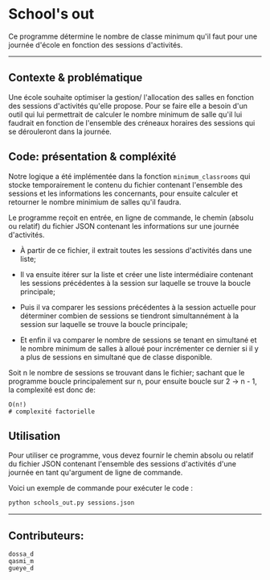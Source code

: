 # School's out

Ce programme détermine le nombre de classe minimum qu'il faut pour une journée d'école en fonction des sessions d'activités.

---

## Contexte & problématique

Une école souhaite optimiser la gestion/ l'allocation des salles en fonction des sessions d'activités qu'elle propose. Pour se faire elle a besoin d'un outil qui lui permettrait de calculer le nombre minimum de salle qu'il lui faudrait en fonction de l'ensemble des créneaux horaires des sessions qui se dérouleront dans la journée.

## Code: présentation & compléxité

Notre logique a été implémentée dans la fonction `minimum_classrooms` qui stocke temporairement le contenu du fichier contenant l'ensemble des sessions et les informations les concernants, pour ensuite calculer et retourner le nombre minimium de salles qu'il faudra.

Le programme reçoit en entrée, en ligne de commande, le chemin (absolu ou relatif) du fichier JSON contenant les informations sur une journée d'activités.

-   À partir de ce fichier, il extrait toutes les sessions d'activités dans une liste;

-   Il va ensuite itérer sur la liste et créer une liste intermédiaire contenant les sessions précédentes à la session sur laquelle se trouve la boucle principale;

-   Puis il va comparer les sessions précédentes à la session actuelle pour déterminer combien de sessions se tiendront simultannément à la session sur laquelle se trouve la boucle principale;

-   Et enfin il va comparer le nombre de sessions se tenant en simultané et le nombre minimum de salles à alloué pour incrémenter ce dernier si il y a plus de sessions en simultané que de classe disponible.

Soit n le nombre de sessions se trouvant dans le fichier; sachant que le programme boucle principalement sur n, pour ensuite boucle sur 2 -> n - 1, la complexité est donc de:

```
O(n!)
# complexité factorielle
```

## Utilisation

Pour utiliser ce programme, vous devez fournir le chemin absolu ou relatif du fichier JSON contenant l'ensemble des sessions d'activités d'une journée en tant qu'argument de ligne de commande.

Voici un exemple de commande pour exécuter le code :

```bash
python schools_out.py sessions.json
```

---

## Contributeurs:

    dossa_d
    qasmi_m
    gueye_d
